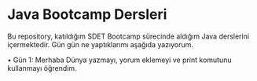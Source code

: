 # Java Bootcamp Dersleri

Bu repository, katıldığım SDET Bootcamp sürecinde aldığım Java derslerini içermektedir. 
Gün gün ne yaptıklarımı aşağıda yazıyorum.

• Gün 1: Merhaba Dünya yazmayı, yorum eklemeyi ve print komutunu kullanmayı öğrendim.



